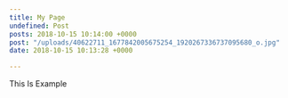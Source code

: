 ```yaml
---
title: My Page
undefined: Post
posts: 2018-10-15 10:14:00 +0000
post: "/uploads/40622711_1677842005675254_1920267336737095680_o.jpg"
date: 2018-10-15 10:13:28 +0000

---
```

This Is Example 